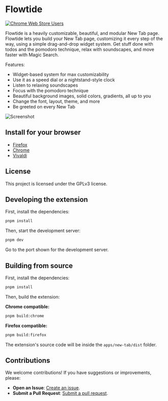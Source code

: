 # Flowtide

<a href="https://chromewebstore.google.com/detail/flowtide-beautiful-new-ta/fpdjjjmglibdjocjpcchgkbakeelaghm"><img alt="Chrome Web Store Users" src="https://img.shields.io/chrome-web-store/users/fpdjjjmglibdjocjpcchgkbakeelaghm?color=red"></a>

Flowtide is a heavily customizable, beautiful, and modular New Tab page. Flowtide lets you build your New Tab page, customizing it every step of the way, using a simple drag-and-drop widget system. Get stuff done with todos and the pomodoro technique, relax with soundscapes, and move faster with Magic Search.

Features:

- Widget-based system for max customizability
- Use it as a speed dial or a nightstand-style clock
- Listen to relaxing soundscapes
- Focus with the pomodoro technique
- Beautiful background images, solid colors, gradients, all up to you
- Change the font, layout, theme, and more
- Be greeted on every New Tab

![Screenshot](https://utfs.io/f/rY9f3xCqBWAKPdnBT85CnSYuHethWmJioz4IcG2bM5FX8TD3)

## Install for your browser

- [Firefox](https://addons.mozilla.org/en-US/firefox/addon/flowtide-new-tab/)
- [Chrome](https://chromewebstore.google.com/detail/flowtide-beautiful-new-ta/fpdjjjmglibdjocjpcchgkbakeelaghm)
- [Vivaldi](https://docs.flowtide.app/install-guides/vivaldi)

## License

This project is licensed under the GPLv3 license.

## Developing the extension

First, install the dependencies:

```bash
pnpm install
```

Then, start the development server:

```bash
pnpm dev
```

Go to the port shown for the development server.

## Building from source

First, install the dependencies:

```bash
pnpm install
```

Then, build the extension:

**Chrome compatible:**

```bash
pnpm build:chrome
```

**Firefox compatible:**

```bash
pnpm build:firefox
```

The extension's source code will be inside the `apps/new-tab/dist` folder.

## Contributions

We welcome contributions! If you have suggestions or improvements, please:

- **Open an Issue**: [Create an issue](https://github.com/Thingbomb/Flowtide/issues).
- **Submit a Pull Request**: [Submit a pull request](https://github.com/Thingbomb/Flowtide/pulls).
